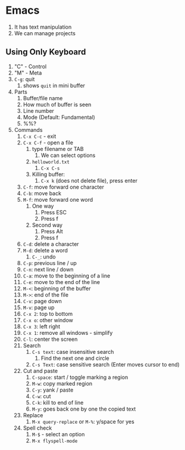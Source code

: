 # Emacs #
1. It has text manipulation
2. We can manage projects

## Using Only Keyboard ##
1. "C" - Control
2. "M" - Meta
3. `C-g`: quit
	1. shows `quit` in mini buffer
4. Parts
	1. Buffer/file name
	2. How much of buffer is seen
	3. Line number
	4. Mode (Default: Fundamental)
	5. %%?
5. Commands
	1. `C-x C-c` - exit
	2. `C-x C-f` - open a file
		1. type filename or TAB
			1. We can select options
		2. `helloworld.txt`
			1. `C-x C-s`
		3. Killing buffer:
			1. `C-x k` (does not delete file), press enter
	3. `C-f`: move forward one character
	4. `C-b`: move back
	5. `M-f`: move forward one word
		1. One way
			1. Press ESC
			2. Press f
		2. Second way
			1. Press Alt
			2. Press f
	6. `C-d`: delete a character
	7. `M-d`: delete a word
		1. `C-_`: undo
	8. `C-p`: previous line / up
	9. `C-n`: next line / down
	10. `C-a`: move to the beginning of a line
	11. `C-e`: move to the end of the line
	12. `M-<`: beginning of the buffer
	13. `M->`: end of the file
	14. `C-v`: page down
	15. `M-v`: page up
	16. `C-x 2`: top to bottom
	17. `C-x o`: other window
	18. `C-x 3`: left right
	19. `C-x 1`: remove all windows - simplify
	20. `C-l`: center the screen
	21. Search
		1. `C-s text`: case insensitive search
			1. Find the next one and circle
		2. `C-s Text`: case sensitive search (Enter moves cursor to end)
	22. Cut and paste
		1. `C-space`: start / toggle marking a region
		2. `M-w`: copy marked region
		3. `C-y`: yank / paste
		4. `C-w`: cut
		5. `C-k`: kill to end of line
		6. `M-y`: goes back one by one the copied text
	23. Replace
		1. `M-x query-replace` or `M-%`: y/space for yes
	24. Spell check
		1. `M-$` - select an option
		2. `M-x flyspell-mode`


		